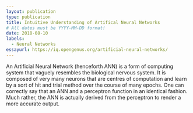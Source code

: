 ```yaml
---
layout: publication
type: publication
title: Intuitive Understanding of Artifical Neural Networks
# All dates must be YYYY-MM-DD format!
date: 2018-08-10
labels:
  - Neural Networks
essayurl: https://iq.opengenus.org/artificial-neural-networks/
---
```


An Artificial Neural Network (henceforth ANN) is a form of computing system that vaguely resembles the biological nervous system. It is composed of very many neurons that are centres of computation and learn by a sort of hit and trial method over the course of many epochs. One can correctly say that an ANN and a perceptron function in an identical fashion. Much rather, the ANN is actually derived from the perceptron to render a more accurate output.
